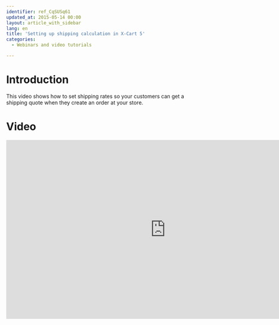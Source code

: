 ```yaml
---
identifier: ref_CqSUSq61
updated_at: 2015-05-14 00:00
layout: article_with_sidebar
lang: en
title: 'Setting up shipping calculation in X-Cart 5'
categories:
  - Webinars and video tutorials

---
```



# Introduction

This video shows how to set shipping rates so your customers can get a shipping quote when they create an order at your store.

# Video

<iframe class="youtube-player" type="text/html" style="width: 853px; height: 480px" src="https://www.youtube.com/embed/wKpHByus01o" frameborder="0"></iframe>